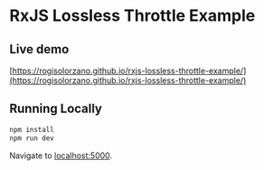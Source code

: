 # RxJS Lossless Throttle Example

## Live demo
[https://rogisolorzano.github.io/rxjs-lossless-throttle-example/](https://rogisolorzano.github.io/rxjs-lossless-throttle-example/)

## Running Locally

```bash
npm install
npm run dev
```

Navigate to [localhost:5000](http://localhost:5000).
